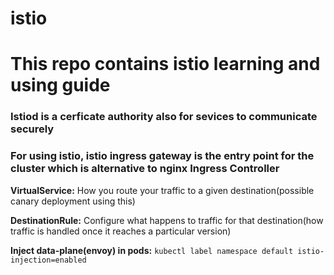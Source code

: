 # istio
# This repo contains istio learning and using guide

### Istiod is a cerficate authority also for sevices to communicate securely
### For using istio, istio ingress gateway is the entry point for the cluster which is alternative to nginx Ingress Controller


**VirtualService:** How you route your traffic to a given destination(possible canary deployment using this)

**DestinationRule:** Configure what happens to traffic for that destination(how traffic is handled once it reaches a particular version)

**Inject data-plane(envoy) in pods:** ```kubectl label namespace default istio-injection=enabled```
